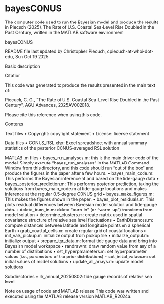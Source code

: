 # bayesCONUS
 The computer code used to run the Bayesian model and produce the results in Piecuch (2025), The Rate of U.S. Coastal Sea-Level Rise Doubled in the Past Century, written in the MATLAB software environment 

bayesCONUS

README file last updated by Christopher Piecuch, cpiecuch-at-whoi-dot-edu, Sun Oct 19 2025

Basic description

Citation

This code was generated to produce the results presented in the main text of:

Piecuch, C. G.,  “The Rate of U.S. Coastal Sea-Level Rise Doubled in the Past Century”, AGU Advances, 2025AV002018.

Please cite this reference when using this code. 

Contents

Text files
•	Copyright: copyright statement
•	License: license statement

Data files
•	CONUS_RSL.xlsx: Excel spreadsheet with annual summary statistics of the posterior CONUS-averaged RSL solution

MATLAB .m files
•	bayes_run_analyses.m: this is the main driver code of the model.  Simply execute “bayes_run_analyses” in the MATLAB Command Window from this directory, and this code should run “out of the box” and produce the figures in the paper after a few hours.
•	bayes_main_code.m: This performs the Bayesian inference at and based on the tide-gauge data
•	bayes_posterior_prediction.m: This performs posterior prediction, taking the solutions from bayes_main_code.m at tide-gauge locations and makes inference at the regular 0.5-degree CONUS grid
•	bayes_make_figures.m: This makes the figures shown in the paper.
•	bayes_plot_residuals.m: This plots residual differences between Bayesian model solution and tide-gauge data.
•	delete_burn_in.m: delete “burn-in” (or “warm-up”) transients from model solution
•	determine_clusters.m: create matrix used in spatial covariance structure of relative sea level fluctuations
•	EarthDistances.m: compute distances between latitude and longitude points on a spherical Earth
•	grab_coastal_cells.m: create regular grid of coastal locations
•	init_vals_pickup.m: initialize output from pickup file
•	initialize_output.m: initialize output
•	prepare_tgr_data.m: format tide gauge data and bring into Bayesian model workspace
•	randraw.m: draw random value from any of a number of distributions
•	set_hyperparameters.m: set hyperparameter values (i.e., parameters of the prior distributions)
•	set_initial_values.m: set initial values of model solutions
•	update_all_arrays.m: update model solutions

Subdirectories
•	rlr_annual_20250802: tide gauge records of relative sea level

Note on usage of code and MATLAB release
This code was written and executed using the MATLAB release version MATLAB_R2024a. 
